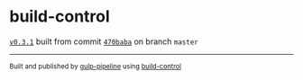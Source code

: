 # build-control

[`v0.3.1`](../../releases/tag/v0.3.1) built from commit [`470baba`](../../commit/470babac8c93611b0460665f2ddde0fe323e4ae3) on branch `master`

---
<sup>Built and published by [gulp-pipeline](https://github.com/alienfast/gulp-pipeline) using [build-control](https://github.com/alienfast/build-control)</sup>
